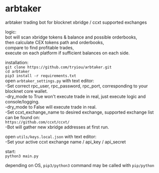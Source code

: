 # arbtaker  
arbtaker trading bot for blocknet xbridge / ccxt supported exchanges  

logic:  
bot will scan xbridge tokens & balance and possible orderbooks,    
then calculate CEX tokens path and orderbooks,  
compare to find profitable trades,  
execute on each platform if sufficient balances on each side.  

installation:  
`git clone https://github.com/tryiou/arbtaker.git`  
`cd arbtaker`  
`pip3 install -r requirements.txt`  
open `arbtaker_settings.py` with text editor:  
-Set correct rpc_user, rpc_password, rpc_port, corresponding to your blocknet core wallet.  
-dry_mode to True won't execute trade in real, just execute logic and console/logging.  
-dry_mode to False will execute trade in real.  
-Set ccxt_exchange_name to desired exchange, supported exchange list can be found on:  
`https://github.com/ccxt/ccxt/`  
-Bot will gather new xbridge addresses at first run.  

open `utils/keys.local.json` with text editor:  
-Set your active ccxt exchange name / api_key / api_secret  

start:  
`python3 main.py  `

depending on OS, `pip3/python3` command may be called with `pip/python`
